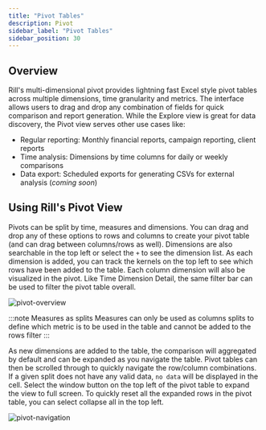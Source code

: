 ```yaml
---
title: "Pivot Tables"
description: Pivot
sidebar_label: "Pivot Tables"
sidebar_position: 30
---
```



## Overview

Rill's multi-dimensional pivot provides lightning fast Excel style pivot tables across multiple dimensions, time granularity and metrics. The interface allows users to drag and drop any combination of fields for quick comparison and report generation. While the Explore view is great for data discovery, the Pivot view serves other use cases like:

- Regular reporting: Monthly financial reports, campaign reporting, client reports
- Time analysis: Dimensions by time columns for daily or weekly comparisons 
- Data export: Scheduled exports for generating CSVs for external analysis (_coming soon_)

## Using Rill's Pivot View

Pivots can be split by time, measures and dimensions. You can drag and drop any of these options to rows and columns to create your pivot table (and can drag between columns/rows as well). Dimensions are also searchable in the top left or select the ```+``` to see the dimension list. As each dimension is added, you can track the kernels on the top left to see which rows have been added to the table. Each column dimension will also be visualized in the pivot. Like Time Dimension Detail, the same filter bar can be used to filter the pivot table overall. 

![pivot-overview](../../../static/img/explore/pivot/pivot-overview.png)

:::note Measures as splits
Measures can only be used as columns splits to define which metric is to be used in the table and cannot be added to the rows filter
:::

As new dimensions are added to the table, the comparison will aggregated by default and can be expanded as you navigate the table. Pivot tables can then be scrolled through to quickly navigate the row/column combinations. If a given split does not have any valid data, ```no data``` will be displayed in the cell. Select the window button on the top left of the pivot table to expand the view to full screen. To quickly reset all the expanded rows in the pivot table, you can select collapse all in the top left. 

![pivot-navigation](<../../../static/img/explore/pivot/pivot.gif>)


